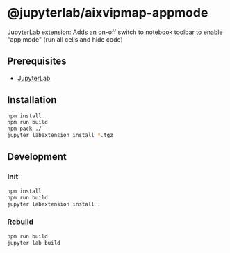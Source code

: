 # @jupyterlab/aixvipmap-appmode

JupyterLab extension: Adds an on-off switch to notebook toolbar to enable "app mode" (run all cells and hide code) 

## Prerequisites

* [JupyterLab](https://github.com/jupyterlab)

## Installation

```bash
npm install
npm run build
npm pack ./
jupyter labextension install *.tgz
```

## Development

### Init

```bash
npm install
npm run build
jupyter labextension install .
```

### Rebuild

```bash
npm run build
jupyter lab build
```
